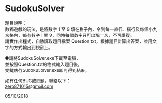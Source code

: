 # SudokuSolver

題目說明：<br />
數獨遊戲的玩法，是將數字 1 至 9 填在格子內，令到每一直行、橫行及每個小九宮格內，都有數字 1 至 9，同時每個數字只可出現一次，不可重複。<br />
請實作出程式，自動讀取題目檔案 Question.txt，根據題目計算出答案，並用文字的方式輸出到視窗上。

●請將SudokuSolver.exe下載至電腦，<br />
並按照Question.txt的格式輸入題目後，<br />
雙鍵執行SudokuSolver.exe即可得到結果。<br />

如有任何BUG或問題，聯絡以下：<br />
zero871015@gmail.com

05/10/2018
